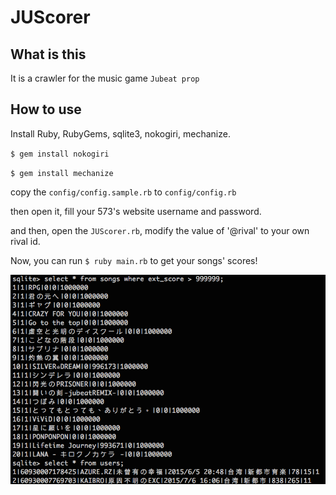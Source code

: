 # JUScorer

## What is this
It is a crawler for the music game `Jubeat prop`

## How to use
Install Ruby, RubyGems, sqlite3, nokogiri, mechanize.

`$ gem install nokogiri`

`$ gem install mechanize`

copy the `config/config.sample.rb` to `config/config.rb`

then open it, fill your 573's website username and password.

and then, open the `JUScorer.rb`, modify the value of '@rival' to your own rival id.

Now, you can run `$ ruby main.rb` to get your songs' scores!

![img](https://github.com/w181496/JUScorer/blob/master/image.png)
